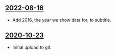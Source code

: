 ## [2022-08-16](https://github.com/faktaoklimatu/graphics/blob/91a1b5709242b6c7beccc7c704bf4589ff4727dd/data-visualization/infographics/emissions/european-union/comparison-of-per-capita-ghg-emissions/cs-emise-vybrane-staty.ai)

- Add 2016, the year we show data for, to subtitle.

## [2020-10-23](https://github.com/faktaoklimatu/graphics/blob/b253427fcc97a23462362b3a7615fba73ef8dc32/Data%20visualization/Emissions/European%20Union/Comparison%20of%20per%20capita%20GHG%20emissions/cs-emise-vybrane-staty.ai)

- Initial upload to git.

